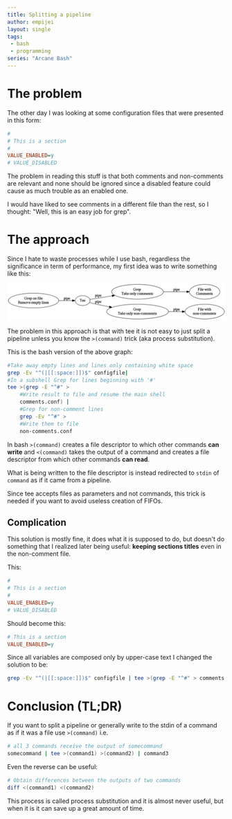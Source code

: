 ```yaml
---
title: Splitting a pipeline
author: empijei
layout: single
tags: 
 - bash
 - programming
series: "Arcane Bash"
---
```

# The problem

The other day I was looking at some configuration files that were presented in this form:

```ini
#
# This is a section
#
VALUE_ENABLED=y
# VALUE_DISABLED 
```

The problem in reading this stuff is that both comments and non-comments are relevant and none should be ignored since a disabled feature could cause as much trouble as an enabled one. 

I would have liked to see comments in a different file than the rest, so I thought: "Well, this is an easy job for grep".

# The approach
Since I hate to waste processes while I use bash, regardless the significance in term of performance, my first idea was to write something like this:


![information flow](/assets/images/process-sub-first.png)


The problem in this approach is that with tee it is not easy to just split a pipeline unless you know the `>(command)` trick (aka process substitution).

This is the bash version of the above graph:

```sh
#Take away empty lines and lines only containing white space
grep -Ev "^(|[[:space:]])$" configfile| 
#In a subshell Grep for lines beginning with '#'
tee >(grep -E "^#" >                    
	#Write result to file and resume the main shell 
	comments.conf) |                    
	#Grep for non-comment lines
	grep -Ev "^#" >                     
	#Write them to file
	non-comments.conf                   
```

In bash `>(command)` creates a file descriptor to which other commands __can write__ and `<(command)` takes the output of a command and creates a file descriptor from which other commands __can read__.

What is being written to the file descriptor is instead redirected to `stdin` of `command` as if it came from a pipeline. 

Since tee accepts files as parameters and not commands, this trick is needed if you want to avoid useless creation of FIFOs.

## Complication
This solution is mostly fine, it does what it is supposed to do, but doesn't do something that I realized later being useful: __keeping sections titles__ even in the non-comment file.

This:

```ini
#
# This is a section
#
VALUE_ENABLED=y
# VALUE_DISABLED 
```

Should become this:

```ini
# This is a section
VALUE_ENABLED=y
```

Since all variables are composed only by upper-case text I changed the solution to be:

```sh
grep -Ev "^(|[[:space:]])$" configfile | tee >(grep -E "^#" > comments.conf) | grep -E "(^[^#]|^# [A-Z][a-z])" > non-comments.conf 
```

# Conclusion (TL;DR)
If you want to split a pipeline or generally write to the stdin of a command as if it was a file use `>(command)` i.e.

```sh
# all 3 commands receive the output of somecommand
somecommand | tee >(command1) >(command2) | command3
```

Even the reverse can be useful:

```sh
# Obtain differences between the outputs of two commands
diff <(command1) <(command2)
```

This process is called process substitution and it is almost never useful, but when it is it can save up a great amount of time.

